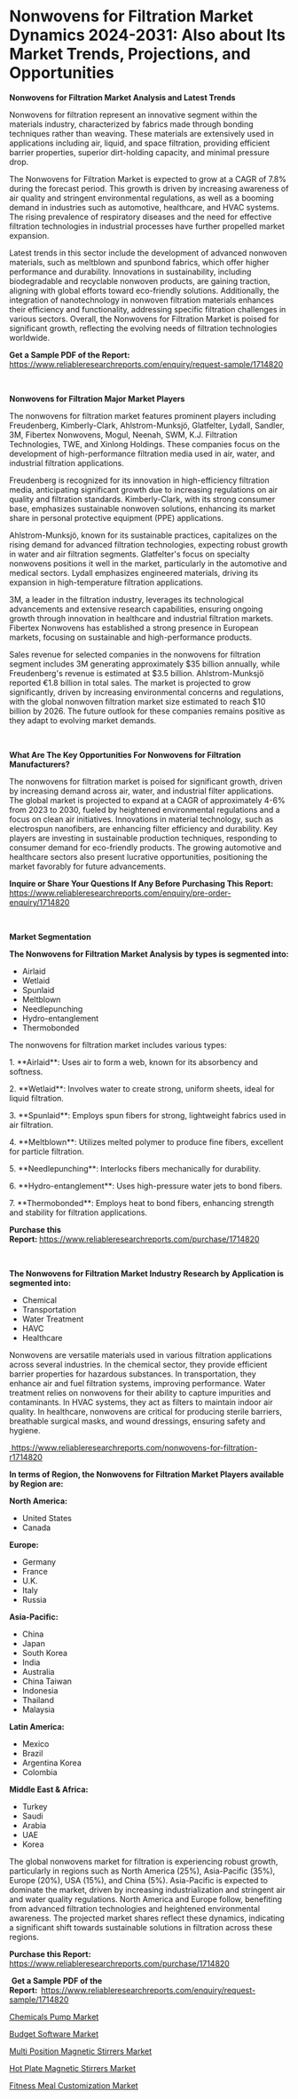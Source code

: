 <p><h1>Nonwovens for Filtration Market Dynamics 2024-2031: Also about Its Market Trends, Projections, and Opportunities</h1></p><p><strong>Nonwovens for Filtration Market Analysis and Latest Trends</strong></p>
<p><p>Nonwovens for filtration represent an innovative segment within the materials industry, characterized by fabrics made through bonding techniques rather than weaving. These materials are extensively used in applications including air, liquid, and space filtration, providing efficient barrier properties, superior dirt-holding capacity, and minimal pressure drop.</p><p>The Nonwovens for Filtration Market is expected to grow at a CAGR of 7.8% during the forecast period. This growth is driven by increasing awareness of air quality and stringent environmental regulations, as well as a booming demand in industries such as automotive, healthcare, and HVAC systems. The rising prevalence of respiratory diseases and the need for effective filtration technologies in industrial processes have further propelled market expansion.</p><p>Latest trends in this sector include the development of advanced nonwoven materials, such as meltblown and spunbond fabrics, which offer higher performance and durability. Innovations in sustainability, including biodegradable and recyclable nonwoven products, are gaining traction, aligning with global efforts toward eco-friendly solutions. Additionally, the integration of nanotechnology in nonwoven filtration materials enhances their efficiency and functionality, addressing specific filtration challenges in various sectors. Overall, the Nonwovens for Filtration Market is poised for significant growth, reflecting the evolving needs of filtration technologies worldwide.</p></p>
<p><strong>Get a Sample PDF of the Report:&nbsp;</strong> <a href="https://www.reliableresearchreports.com/enquiry/request-sample/1714820?utm_campaign=38&utm_medium=2&utm_source=Github&utm_content=ia&utm_term=23102024&utm_id=nonwovens-for-filtration">https://www.reliableresearchreports.com/enquiry/request-sample/1714820</a></p>
<p>&nbsp;</p>
<p><strong>Nonwovens for Filtration Major Market Players</strong></p>
<p><p>The nonwovens for filtration market features prominent players including Freudenberg, Kimberly-Clark, Ahlstrom-Munksjö, Glatfelter, Lydall, Sandler, 3M, Fibertex Nonwovens, Mogul, Neenah, SWM, K.J. Filtration Technologies, TWE, and Xinlong Holdings. These companies focus on the development of high-performance filtration media used in air, water, and industrial filtration applications.</p><p>Freudenberg is recognized for its innovation in high-efficiency filtration media, anticipating significant growth due to increasing regulations on air quality and filtration standards. Kimberly-Clark, with its strong consumer base, emphasizes sustainable nonwoven solutions, enhancing its market share in personal protective equipment (PPE) applications.</p><p>Ahlstrom-Munksjö, known for its sustainable practices, capitalizes on the rising demand for advanced filtration technologies, expecting robust growth in water and air filtration segments. Glatfelter's focus on specialty nonwovens positions it well in the market, particularly in the automotive and medical sectors. Lydall emphasizes engineered materials, driving its expansion in high-temperature filtration applications.</p><p>3M, a leader in the filtration industry, leverages its technological advancements and extensive research capabilities, ensuring ongoing growth through innovation in healthcare and industrial filtration markets. Fibertex Nonwovens has established a strong presence in European markets, focusing on sustainable and high-performance products.</p><p>Sales revenue for selected companies in the nonwovens for filtration segment includes 3M generating approximately $35 billion annually, while Freudenberg's revenue is estimated at $3.5 billion. Ahlstrom-Munksjö reported €1.8 billion in total sales. The market is projected to grow significantly, driven by increasing environmental concerns and regulations, with the global nonwoven filtration market size estimated to reach $10 billion by 2026. The future outlook for these companies remains positive as they adapt to evolving market demands.</p></p>
<p>&nbsp;</p>
<p><strong>What Are The Key Opportunities For Nonwovens for Filtration Manufacturers?</strong></p>
<p><p>The nonwovens for filtration market is poised for significant growth, driven by increasing demand across air, water, and industrial filter applications. The global market is projected to expand at a CAGR of approximately 4-6% from 2023 to 2030, fueled by heightened environmental regulations and a focus on clean air initiatives. Innovations in material technology, such as electrospun nanofibers, are enhancing filter efficiency and durability. Key players are investing in sustainable production techniques, responding to consumer demand for eco-friendly products. The growing automotive and healthcare sectors also present lucrative opportunities, positioning the market favorably for future advancements.</p></p>
<p><strong>Inquire or Share Your Questions If Any Before Purchasing This Report:</strong> <a href="https://www.reliableresearchreports.com/enquiry/pre-order-enquiry/1714820?utm_campaign=38&utm_medium=2&utm_source=Github&utm_content=ia&utm_term=23102024&utm_id=nonwovens-for-filtration">https://www.reliableresearchreports.com/enquiry/pre-order-enquiry/1714820</a></p>
<p>&nbsp;</p>
<p><strong>Market Segmentation</strong></p>
<p><strong>The Nonwovens for Filtration Market Analysis by types is segmented into:</strong></p>
<p><ul><li>Airlaid</li><li>Wetlaid</li><li>Spunlaid</li><li>Meltblown</li><li>Needlepunching</li><li>Hydro-entanglement</li><li>Thermobonded</li></ul></p>
<p><p>The nonwovens for filtration market includes various types: </p><p>1. **Airlaid**: Uses air to form a web, known for its absorbency and softness.</p><p>2. **Wetlaid**: Involves water to create strong, uniform sheets, ideal for liquid filtration.</p><p>3. **Spunlaid**: Employs spun fibers for strong, lightweight fabrics used in air filtration.</p><p>4. **Meltblown**: Utilizes melted polymer to produce fine fibers, excellent for particle filtration.</p><p>5. **Needlepunching**: Interlocks fibers mechanically for durability. </p><p>6. **Hydro-entanglement**: Uses high-pressure water jets to bond fibers.</p><p>7. **Thermobonded**: Employs heat to bond fibers, enhancing strength and stability for filtration applications.</p></p>
<p><strong>Purchase this Report:&nbsp;</strong><a href="https://www.reliableresearchreports.com/purchase/1714820?utm_campaign=38&utm_medium=2&utm_source=Github&utm_content=ia&utm_term=23102024&utm_id=nonwovens-for-filtration">https://www.reliableresearchreports.com/purchase/1714820</a></p>
<p>&nbsp;</p>
<p><strong>The Nonwovens for Filtration Market Industry Research by Application is segmented into:</strong></p>
<p><ul><li>Chemical</li><li>Transportation</li><li>Water Treatment</li><li>HAVC</li><li>Healthcare</li></ul></p>
<p><p>Nonwovens are versatile materials used in various filtration applications across several industries. In the chemical sector, they provide efficient barrier properties for hazardous substances. In transportation, they enhance air and fuel filtration systems, improving performance. Water treatment relies on nonwovens for their ability to capture impurities and contaminants. In HVAC systems, they act as filters to maintain indoor air quality. In healthcare, nonwovens are critical for producing sterile barriers, breathable surgical masks, and wound dressings, ensuring safety and hygiene.</p></p>
<p><a href="https://www.reliableresearchreports.com/nonwovens-for-filtration-r1714820?utm_campaign=38&utm_medium=2&utm_source=Github&utm_content=ia&utm_term=23102024&utm_id=nonwovens-for-filtration">&nbsp;https://www.reliableresearchreports.com/nonwovens-for-filtration-r1714820</a></p>
<p><strong>In terms of Region, the Nonwovens for Filtration Market Players available by Region are:</strong></p>
<p>
    <p> <strong> North America: </strong>
        <ul>
            <li>United States</li>
            <li>Canada</li>
        </ul>
        </p> 
    <p> <strong> Europe: </strong>
        <ul>
            <li>Germany</li>
            <li>France</li>
            <li>U.K.</li>
            <li>Italy</li>
            <li>Russia</li>
        </ul>
        </p> 
    <p> <strong> Asia-Pacific: </strong>
        <ul>
            <li>China</li>
            <li>Japan</li>
            <li>South Korea</li>
            <li>India</li>
            <li>Australia</li>
            <li>China Taiwan</li>
            <li>Indonesia</li>
            <li>Thailand</li>
            <li>Malaysia</li>
        </ul>
        </p> 
    <p> <strong> Latin America: </strong>
        <ul>
            <li>Mexico</li>
            <li>Brazil</li>
            <li>Argentina Korea</li>
            <li>Colombia</li>
        </ul>
        </p> 
    <p> <strong> Middle East & Africa: </strong>
        <ul>
            <li>Turkey</li>
            <li>Saudi</li>
            <li>Arabia</li>
            <li>UAE</li>
            <li>Korea</li>
        </ul>
    </p>
    </p>
<p><p>The global nonwovens market for filtration is experiencing robust growth, particularly in regions such as North America (25%), Asia-Pacific (35%), Europe (20%), USA (15%), and China (5%). Asia-Pacific is expected to dominate the market, driven by increasing industrialization and stringent air and water quality regulations. North America and Europe follow, benefiting from advanced filtration technologies and heightened environmental awareness. The projected market shares reflect these dynamics, indicating a significant shift towards sustainable solutions in filtration across these regions.</p></p>
<p><strong>Purchase this Report: </strong><a href="https://www.reliableresearchreports.com/purchase/1714820?utm_campaign=38&utm_medium=2&utm_source=Github&utm_content=ia&utm_term=23102024&utm_id=nonwovens-for-filtration">https://www.reliableresearchreports.com/purchase/1714820</a></p>
<p>&nbsp;<strong>Get a Sample PDF of the Report:&nbsp;&nbsp;</strong><a href="https://www.reliableresearchreports.com/enquiry/request-sample/1714820?utm_campaign=38&utm_medium=2&utm_source=Github&utm_content=ia&utm_term=23102024&utm_id=nonwovens-for-filtration">https://www.reliableresearchreports.com/enquiry/request-sample/1714820</a></p>
<p><strong></strong></p>
<p><p><a href="https://www.linkedin.com/pulse/chemicals-pump-market-industry-landscape-growth-trajectories-global-3ae4c?utm_campaign=38&utm_medium=2&utm_source=Github&utm_content=ia&utm_term=23102024&utm_id=nonwovens-for-filtration">Chemicals Pump Market</a></p><p><a href="https://github.com/jennyt6m/Market-Research-Report-List-1/blob/main/budget-software-market.md?utm_campaign=38&utm_medium=2&utm_source=Github&utm_content=ia&utm_term=23102024&utm_id=nonwovens-for-filtration">Budget Software Market</a></p><p><a href="https://issuu.com/reportprime-2/docs/multi-position-magnetic-stirrers-ma_652993c7949f04?utm_campaign=38&utm_medium=2&utm_source=Github&utm_content=ia&utm_term=23102024&utm_id=nonwovens-for-filtration">Multi Position Magnetic Stirrers Market</a></p><p><a href="https://issuu.com/reportprime-2/docs/hot-plate-magnetic-stirrers-market-_3b7fca77f8cb6b?utm_campaign=38&utm_medium=2&utm_source=Github&utm_content=ia&utm_term=23102024&utm_id=nonwovens-for-filtration">Hot Plate Magnetic Stirrers Market</a></p><p><a href="https://github.com/MegiMusaj575/Market-Research-Report-List-1/blob/main/fitness-meal-customization-market.md?utm_campaign=38&utm_medium=2&utm_source=Github&utm_content=ia&utm_term=23102024&utm_id=nonwovens-for-filtration">Fitness Meal Customization Market</a></p></p>